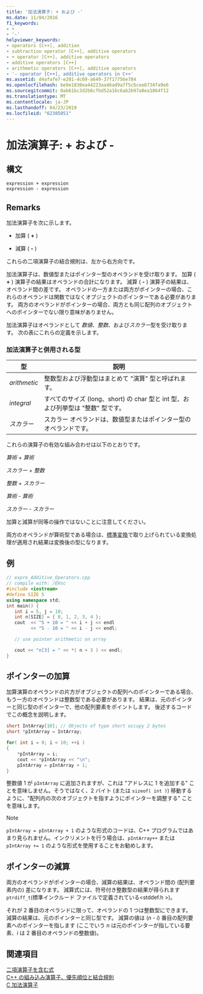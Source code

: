 ```yaml
---
title: '加法演算子: + および -'
ms.date: 11/04/2016
f1_keywords:
- +
- '-'
helpviewer_keywords:
- operators [C++], addition
- subtraction operator [C++], additive operators
- + operator [C++], additive operators
- additive operators [C++]
- arithmetic operators [C++], additive operators
- '- operator [C++], additive operators in C++'
ms.assetid: d4afafe7-e201-4c69-a649-37f17756e784
ms.openlocfilehash: be9e1830ea44223aa46ad9a7f5c6cee6734fa9e6
ms.sourcegitcommit: 0ab61bc3d2b6cfbd52a16c6ab2b97a8ea1864f12
ms.translationtype: MT
ms.contentlocale: ja-JP
ms.lasthandoff: 04/23/2019
ms.locfileid: "62385051"
---
```

# <a name="additive-operators--and--"></a>加法演算子: + および -

## <a name="syntax"></a>構文

```
expression + expression
expression - expression
```

## <a name="remarks"></a>Remarks

加法演算子を次に示します。

- 加算 ( **+** )

- 減算 ( **-** )

これらの二項演算子の結合規則は、左から右方向です。

加法演算子は、数値型またはポインター型のオペランドを受け取ります。 加算 ( **+** ) 演算子の結果はオペランドの合計になります。 減算 ( **-** ) 演算子の結果は、オペランド間の差です。 オペランドの一方または両方がポインターの場合、これらのオペランドは関数ではなくオブジェクトのポインターである必要があります。 両方のオペランドがポインターの場合、両方とも同じ配列のオブジェクトへのポインターでない限り意味がありません。

加法演算子はオペランドとして *数値*、*整数*、および*スカラー*型を受け取ります。 次の表にこれらの定義を示します。

### <a name="types-used-with-additive-operators"></a>加法演算子と併用される型

|型|説明|
|----------|-------------|
|*arithmetic*|整数型および浮動型はまとめて "演算" 型と呼ばれます。|
|*integral*|すべてのサイズ (long、short) の char 型と int 型、および列挙型は "整数" 型です。|
|*スカラー*|スカラー オペランドは、数値型またはポインター型のオペランドです。|

これらの演算子の有効な組み合わせは以下のとおりです。

*算術* + *算術*

*スカラー* + *整数*

*整数* + *スカラー*

*算術* - *算術*

*スカラー* - *スカラー*

加算と減算が同等の操作ではないことに注意してください。

両方のオペランドが算術型である場合は、[標準変換](standard-conversions.md)で取り上げられている変換処理が適用され結果は変換後の型になります。

## <a name="example"></a>例

```cpp
// expre_Additive_Operators.cpp
// compile with: /EHsc
#include <iostream>
#define SIZE 5
using namespace std;
int main() {
   int i = 5, j = 10;
   int n[SIZE] = { 0, 1, 2, 3, 4 };
   cout  << "5 + 10 = " << i + j << endl
         << "5 - 10 = " << i - j << endl;

   // use pointer arithmetic on array

   cout << "n[3] = " << *( n + 3 ) << endl;
}
```

## <a name="pointer-addition"></a>ポインターの加算

加算演算のオペランドの片方がオブジェクトの配列へのポインターである場合、もう一方のオペランドは整数型である必要があります。 結果は、元のポインターと同じ型のポインターで、他の配列要素をポイントします。 後述するコードでこの概念を説明します。

```cpp
short IntArray[10]; // Objects of type short occupy 2 bytes
short *pIntArray = IntArray;

for( int i = 0; i < 10; ++i )
{
    *pIntArray = i;
    cout << *pIntArray << "\n";
    pIntArray = pIntArray + 1;
}
```

整数値 1 が `pIntArray` に追加されますが、これは "アドレスに 1 を追加する" ことを意味しません。そうではなく、2 バイト (または `sizeof( int )`) 移動するように、"配列内の次のオブジェクトを指すようにポインターを調整する" ことを意味します。

> [!NOTE]
>  `pIntArray = pIntArray + 1` のような形式のコードは、C++ プログラムではあまり見られません。インクリメントを行う場合は、`pIntArray++` または `pIntArray += 1` のような形式を使用することをお勧めします。

## <a name="pointer-subtraction"></a>ポインターの減算

両方のオペランドがポインターの場合、減算の結果は、オペランド間の (配列要素内の) 差になります。 減算式には、符号付き整数型の結果が得られます`ptrdiff_t`(標準インクルード ファイルで定義されている\<stddef.h >)。

それが 2 番目のオペランドに限って、オペランドの 1 つは整数型にできます。 減算の結果は、元のポインターと同じ型です。 減算の値は (*n* - *i*) 番目の配列要素へのポインターを指します (ここでいう *n* は元のポインターが指している要素、*i* は 2 番目のオペランドの整数値)。

## <a name="see-also"></a>関連項目

[二項演算子を含む式](../cpp/expressions-with-binary-operators.md)<br/>
[C++ の組み込み演算子、優先順位と結合規則](../cpp/cpp-built-in-operators-precedence-and-associativity.md)<br/>
[C 加法演算子](../c-language/c-additive-operators.md)